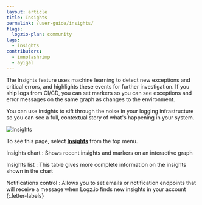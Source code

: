 ```yaml
---
layout: article
title: Insights
permalink: /user-guide/insights/
flags:
  logzio-plan: community
tags:
  - insights
contributors:
  - imnotashrimp
  - ayigal
---
```


The Insights feature uses machine learning to detect new exceptions and critical errors, and highlights these events for further investigation. If you ship logs from CI/CD, you can set markers so you can see exceptions and error messages on the same graph as changes to the environment.

You can use insights to sift through the noise in your logging infrastructure so you can see a full, contextual story of what's happening in your system.

![Insights](https://dytvr9ot2sszz.cloudfront.net/logz-docs/insights/insights--insights-annotated.png)

To see this page, select [**Insights**](https://app.logz.io/#/dashboard/insights) from the top menu.

Insights chart
: Shows recent insights and markers on an interactive graph

Insights list
: This table gives more complete information on the insights shown in the chart

Notifications control
: Allows you to set emails or notification endpoints that will receive a message when Logz.io finds new insights in your account
{:.letter-labels}
